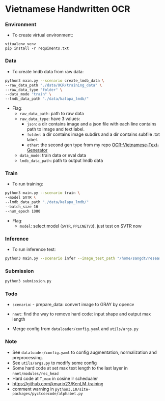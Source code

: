 # Vietnamese Handwritten OCR

### Environment

- To create virtual environment:
```
vitualenv venv
pip install -r requiments.txt
```

### Data
- To create lmdb data from raw data:
```bash
python3 main.py --scenario create_lmdb_data \
--raw_data_path "./data/OCR/training_data" \
--raw_data_type "folder" \
--data_mode "train" \
--lmdb_data_path "./data/kalapa_lmdb/"
```

- Flag:
    - `raw_data_path`: path to raw data
    - `raw_data_type`: have 3 values:
        - `json`: a dir contains image and a json file with each line contains path to image and text label.
        - `folder`: a dir contains image subdirs and a dir contains subfile .txt label.
        - `other`: the second gen type from my repo [OCR-Vietnamese-Text-Generator](https://github.com/trinhtuanvubk/OCR-Vietnamese-Text-Generator)
    - `data_mode`: train data or eval data
    - `lmdb_data_path`: path to output lmdb data

### Train
- To run training:
```bash
python3 main.py --scenario train \
--model SVTR \
--lmdb_data_path "./data/kalapa_lmdb/"
--batch_size 16
--num_epoch 1000
```

- Flag:
    - `model`: select model (`SVTR`, `PPLCNETV3`). just test on SVTR now

### Inference
- To run inference test:
```bash
python3 main.py --scenario infer --image_test_path "/home/sangdt/research/voice/svtr-pytorch/data/OCR/public_test/images/14/0.jpg"
```

### Submission

```bash
python3 submission.py
```

### Todo
- `scenario`: - prepare_data: convert image to GRAY by opencv

- `nnet`: find the way to remove hard code: input shape and output max length
- Merge config from `dataloader/config.yaml` and `utils/args.py`

### Note
- See `dataloader/config.yaml` to config augmentation, normalization and preprocessing. 
- See `utils/args.py` to modify some config
- Some hard code at set max text length to the last layer in  `nnet/modules/rec_head`
- Hard code at `T_max` in cosine lr schedualer
- https://github.com/kmario23/KenLM-training
- comment warning in `python3.10/site-packages/pyctcdecode/alphabet.py`
